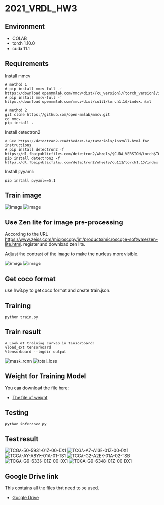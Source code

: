 # 2021_VRDL_HW3

## Environment

* COLAB
* torch 1.10.0
* cuda 11.1

## Requirements

Install mmcv
```setup
# method 1
# pip install mmcv-full -f https://download.openmmlab.com/mmcv/dist/{cu_version}/{torch_version}/index.html
# pip install mmcv-full -f https://download.openmmlab.com/mmcv/dist/cu111/torch1.10/index.html

# method 2
git clone https://github.com/open-mmlab/mmcv.git
cd mmcv
pip install .
```

Install detectron2
```setup
# See https://detectron2.readthedocs.io/tutorials/install.html for instructions
# pip install detectron2 -f https://dl.fbaipublicfiles.com/detectron2/wheels/$CUDA_VERSION/torch$TORCH_VERSION/index.html
pip install detectron2 -f https://dl.fbaipublicfiles.com/detectron2/wheels/cu111/torch1.10/index.html
```

Install pyyaml:

```setup
pip install pyyaml==5.1
```

## Train image

![image](https://user-images.githubusercontent.com/68366624/146068098-aec3c713-c038-411f-bbbd-5514ffa6e666.png)
![image](https://user-images.githubusercontent.com/68366624/146067557-e2fd6973-99c3-4a6d-9220-c6877acb4317.png)

## Use Zen lite for image pre-processing

According to the URL
https://www.zeiss.com/microscopy/int/products/microscope-software/zen-lite.html.
register and download zen lite.


Adjust the contrast of the image to make the nucleus more visible.

![image](https://user-images.githubusercontent.com/68366624/146250908-98e82830-6c64-4ac4-bd39-8d96d50a126f.png)
![image](https://user-images.githubusercontent.com/68366624/146250883-77bf928c-60c6-4e51-b360-86fa9de11036.png)


## Get coco format

use hw3.py to get coco format and create train.json.

## Training

```setup
python train.py
```

## Train result

```setup
# Look at training curves in tensorboard:
%load_ext tensorboard
%tensorboard --logdir output
```
![mask_rcnn](https://user-images.githubusercontent.com/68366624/146246919-1c0b5b7f-8d99-4258-a5ac-72888ba41b6e.png)
![total_loss](https://user-images.githubusercontent.com/68366624/146246975-267e6a5b-0d32-477f-9ede-2b1a22ff1c6c.png)

## Weight for Training Model

You can download the file here:

- [The file of weight](https://drive.google.com/file/d/1-0Z5-KVMfY_B-9U-PoXQQsq-_4yO5SPE/view?usp=sharing)

## Testing

```setup
python inference.py
```

## Test result

![TCGA-50-5931-01Z-00-DX1](https://user-images.githubusercontent.com/68366624/146246434-3ed48a7d-bcd9-4348-b279-62fb07833e54.png)
![TCGA-A7-A13E-01Z-00-DX1](https://user-images.githubusercontent.com/68366624/146246470-266837aa-e19d-4e4b-afeb-b1dce6e723cf.png)
![TCGA-AY-A8YK-01A-01-TS1](https://user-images.githubusercontent.com/68366624/146246499-4740df46-676d-48b2-97e6-be9c3b7ef334.png)
![TCGA-G2-A2EK-01A-02-TSB](https://user-images.githubusercontent.com/68366624/146246551-cd75016e-322e-45c3-9e1d-00f11fc4fe29.png)
![TCGA-G9-6336-01Z-00-DX1](https://user-images.githubusercontent.com/68366624/146246576-009de500-4a60-497c-b44c-91228ed50d9b.png)
![TCGA-G9-6348-01Z-00-DX1](https://user-images.githubusercontent.com/68366624/146246596-fd6db5d7-b5bb-46e3-9e2c-d185f8b2c386.png)

## Google Drive link

This contains all the files that need to be used.
- [Google Drive](https://drive.google.com/drive/folders/1tF9ebUI0Ck86uDttJZ0s8vLNrNe6G3TZ?usp=sharing)
